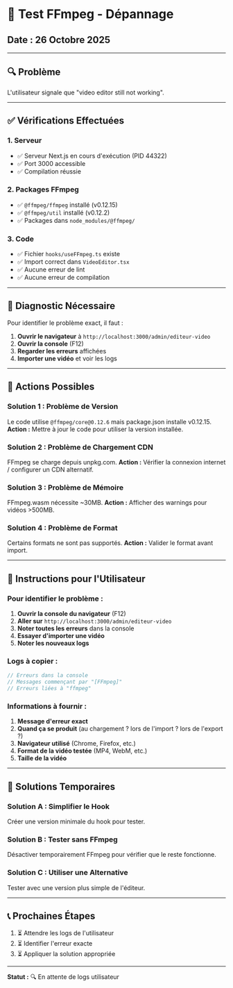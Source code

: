 # 🧪 Test FFmpeg - Dépannage

## Date : 26 Octobre 2025

---

## 🔍 Problème

L'utilisateur signale que "video editor still not working".

---

## ✅ Vérifications Effectuées

### 1. Serveur
- ✅ Serveur Next.js en cours d'exécution (PID 44322)
- ✅ Port 3000 accessible
- ✅ Compilation réussie

### 2. Packages FFmpeg
- ✅ `@ffmpeg/ffmpeg` installé (v0.12.15)
- ✅ `@ffmpeg/util` installé (v0.12.2)
- ✅ Packages dans `node_modules/@ffmpeg/`

### 3. Code
- ✅ Fichier `hooks/useFFmpeg.ts` existe
- ✅ Import correct dans `VideoEditor.tsx`
- ✅ Aucune erreur de lint
- ✅ Aucune erreur de compilation

---

## 🐛 Diagnostic Nécessaire

Pour identifier le problème exact, il faut :

1. **Ouvrir le navigateur** à `http://localhost:3000/admin/editeur-video`
2. **Ouvrir la console** (F12)
3. **Regarder les erreurs** affichées
4. **Importer une vidéo** et voir les logs

---

## 🔧 Actions Possibles

### Solution 1 : Problème de Version
Le code utilise `@ffmpeg/core@0.12.6` mais package.json installe v0.12.15.
**Action :** Mettre à jour le code pour utiliser la version installée.

### Solution 2 : Problème de Chargement CDN
FFmpeg se charge depuis unpkg.com.
**Action :** Vérifier la connexion internet / configurer un CDN alternatif.

### Solution 3 : Problème de Mémoire
FFmpeg.wasm nécessite ~30MB.
**Action :** Afficher des warnings pour vidéos >500MB.

### Solution 4 : Problème de Format
Certains formats ne sont pas supportés.
**Action :** Valider le format avant import.

---

## 📝 Instructions pour l'Utilisateur

### Pour identifier le problème :

1. **Ouvrir la console du navigateur** (F12)
2. **Aller sur** `http://localhost:3000/admin/editeur-video`
3. **Noter toutes les erreurs** dans la console
4. **Essayer d'importer une vidéo**
5. **Noter les nouveaux logs**

### Logs à copier :

```javascript
// Erreurs dans la console
// Messages commençant par "[FFmpeg]"
// Erreurs liées à "ffmpeg"
```

### Informations à fournir :

1. **Message d'erreur exact**
2. **Quand ça se produit** (au chargement ? lors de l'import ? lors de l'export ?)
3. **Navigateur utilisé** (Chrome, Firefox, etc.)
4. **Format de la vidéo testée** (MP4, WebM, etc.)
5. **Taille de la vidéo**

---

## 🔄 Solutions Temporaires

### Solution A : Simplifier le Hook
Créer une version minimale du hook pour tester.

### Solution B : Tester sans FFmpeg
Désactiver temporairement FFmpeg pour vérifier que le reste fonctionne.

### Solution C : Utiliser une Alternative
Tester avec une version plus simple de l'éditeur.

---

## 📞 Prochaines Étapes

1. ⏳ Attendre les logs de l'utilisateur
2. ⏳ Identifier l'erreur exacte
3. ⏳ Appliquer la solution appropriée

---

**Statut :** 🔍 En attente de logs utilisateur


